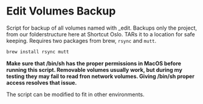 # Edit Volumes Backup

Script for backup of all volumes named with _edit. Backups only the project, from our folderstructure here at Shortcut Oslo. TARs it to a location for safe keeping.
Requires two packages from brew, `rsync` and `mutt`.

```bash
brew install rsync mutt
```



**Make sure that /bin/sh has the proper permissions in MacOS before running this script. Removable volumes usually work, but during my testing they may fail to read fron network volumes. Giving /bin/sh proper access resolves that issue.**

The script can be modified to fit in other environments.
